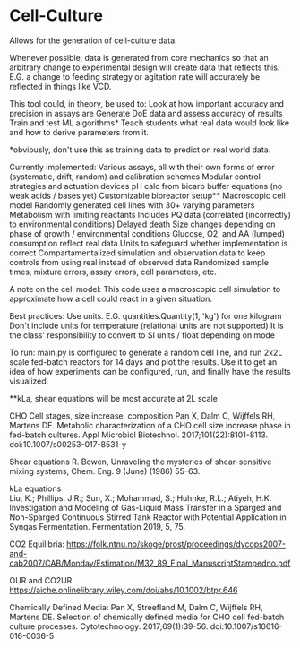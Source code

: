 # Cell-Culture
Allows for the generation of cell-culture data.

Whenever possible, data is generated from core mechanics so that an arbitrary
change to experimental design will create data that reflects this.  E.G. a 
change to feeding strategy or agitation rate will accurately be reflected in
things like VCD.

This tool could, in theory, be used to:
  Look at how important accuracy and precision in assays are
  Generate DoE data and assess accuracy of results
  Train and test ML algorithms*
  Teach students what real data would look like and how to derive parameters 
    from it.  
  
*obviously, don't use this as training data to predict on real world data.

Currently implemented:
  Various assays, all with their own forms of error (systematic, drift, random)
    and calibration schemes
  Modular control strategies and actuation devices
  pH calc from bicarb buffer equations (no weak acids / bases yet) 
  Customizable bioreactor setup**
  Macroscopic cell model
    Randomly generated cell lines with 30+ varying parameters
    Metabolism with limiting reactants
    Includes PQ data (correlated (incorrectly) to environmental conditions)
    Delayed death
    Size changes depending on phase of growth / environmental conditions
    Glucose, O2, and AA (lumped) consumption reflect real data
  Units to safeguard whether implementation is correct
  Compartamentalized simulation and observation data to keep controls from using
    real instead of observed data
  Randomized sample times, mixture errors, assay errors, cell parameters, etc.
    
    
A note on the cell model: This code uses a macroscopic cell simulation to approximate
how a cell could react in a given situation.  


Best practices:
  Use units.  E.G. quantities.Quantity(1, 'kg') for one kilogram
    Don't include units for temperature (relational units are not supported)
  It is the class' responsibility to convert to SI units / float depending on mode
  
To run:
  main.py is configured to generate a random cell line, and run 2x2L scale 
  fed-batch reactors for 14 days and plot the results.  Use it to get an idea
  of how experiments can be configured, run, and finally have the results 
  visualized.
  
  
**kLa, shear equations will be most accurate at 2L scale


CHO Cell stages, size increase, composition
  Pan X, Dalm C, Wijffels RH, Martens DE. Metabolic characterization of a CHO 
  cell size increase phase in fed-batch cultures. Appl Microbiol Biotechnol. 
  2017;101(22):8101-8113. doi:10.1007/s00253-017-8531-y

Shear equations
  R. Bowen, Unraveling the mysteries of shear-sensitive mixing systems,
  Chem. Eng. 9 (June) (1986) 55–63.
      
kLa equations    
  Liu, K.; Phillips, J.R.; Sun, X.; Mohammad, S.; Huhnke, R.L.; Atiyeh, H.K. 
  Investigation and Modeling of Gas-Liquid Mass Transfer in a Sparged and 
  Non-Sparged Continuous Stirred Tank Reactor with Potential Application in 
  Syngas Fermentation. Fermentation 2019, 5, 75.
  
CO2 Equilibria:
https://folk.ntnu.no/skoge/prost/proceedings/dycops2007-and-cab2007/CAB/Monday/Estimation/M32_89_Final_ManuscriptStampedno.pdf

OUR and CO2UR
https://aiche.onlinelibrary.wiley.com/doi/abs/10.1002/btpr.646

Chemically Defined Media:
  Pan X, Streefland M, Dalm C, Wijffels RH, Martens DE. Selection of chemically 
  defined media for CHO cell fed-batch culture processes. Cytotechnology. 
  2017;69(1):39-56. doi:10.1007/s10616-016-0036-5